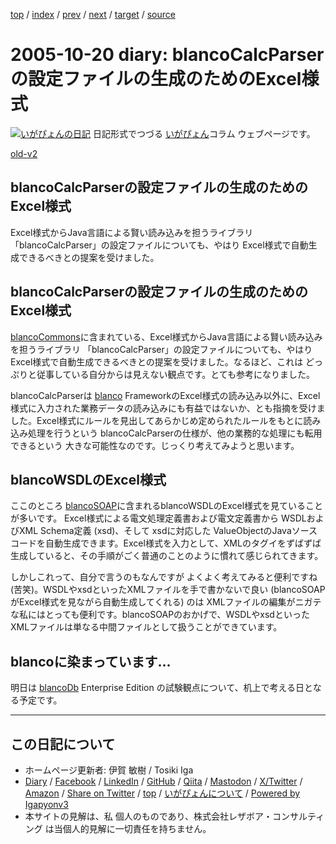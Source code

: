 [top](../index.html) 
 / [index](index.html) 
 / [prev](ig051018.html) 
 / [next](ig051023.html) 
 / [target](https://www.igapyon.jp/igapyon/diary/2005/ig051020.html) 
 / [source](https://github.com/igapyon/diary/blob/master/2005/ig051020.src.md) 

2005-10-20 diary: blancoCalcParserの設定ファイルの生成のためのExcel様式
=====================================================================================================
[![いがぴょんの日記](https://www.igapyon.jp/igapyon/diary/images/iga202308_64.jpg "いがぴょん")](https://www.igapyon.jp/igapyon/diary/memo/memoigapyon.html) 日記形式でつづる [いがぴょん](https://www.igapyon.jp/igapyon/diary/memo/memoigapyon.html)コラム ウェブページです。

[old-v2](ig051020-orig.html)

## blancoCalcParserの設定ファイルの生成のためのExcel様式

Excel様式からJava言語による賢い読み込みを担うライブラリ 「blancoCalcParser」の設定ファイルについても、やはり Excel様式で自動生成できるべきとの提案を受けました。


## blancoCalcParserの設定ファイルの生成のためのExcel様式

[blancoCommons](https://www.igapyon.jp/blanco/blancocommons.html)に含まれている、Excel様式からJava言語による賢い読み込みを担うライブラリ 「blancoCalcParser」の設定ファイルについても、やはり
Excel様式で自動生成できるべきとの提案を受けました。なるほど、これは どっぷりと従事している自分からは見えない観点です。とても参考になりました。

blancoCalcParserは [blanco](https://www.igapyon.jp/blanco/blanco.ja.html) FrameworkのExcel様式の読み込み以外に、Excel様式に入力された業務データの読み込みにも有益ではないか、とも指摘を受けました。Excel様式にルールを見出してあらかじめ定められたルールをもとに読み込み処理を行うという blancoCalcParserの仕様が、他の業務的な処理にも転用できるという 大きな可能性なのです。じっくり考えてみようと思います。

## blancoWSDLのExcel様式

ここのところ [blancoSOAP](https://www.igapyon.jp/blanco/blancosoap.html)に含まれるblancoWSDLのExcel様式を見ていることが多いです。
Excel様式による電文処理定義書および電文定義書から WSDLおよびXML Schema定義 (xsd)、そして xsdに対応した ValueObjectのJavaソースコードを自動生成できます。Excel様式を入力として、XMLのタグイをずばずば生成していると、その手順がごく普通のことのように慣れて感じられてきます。

しかしこれって、自分で言うのもなんですが よくよく考えてみると便利ですね (苦笑)。WSDLやxsdといったXMLファイルを手で書かないで良い
(blancoSOAPがExcel様式を見ながら自動生成してくれる) のは XMLファイルの編集がニガテな私にはとっても便利です。blancoSOAPのおかげで、WSDLやxsdといったXMLファイルは単なる中間ファイルとして扱うことができています。

## blancoに染まっています…

明日は [blancoDb](https://www.igapyon.jp/blanco/blancodb.html) Enterprise Edition の試験観点について、机上で考える日となる予定です。


----------------------------------------------------------------------------------------------------

## この日記について

* ホームページ更新者: 伊賀 敏樹 / Tosiki Iga
* [Diary](https://www.igapyon.jp/igapyon/diary/) / [Facebook](https://www.facebook.com/igapyon) / [LinkedIn](https://www.linkedin.com/in/toshikiiga) / [GitHub](https://github.com/igapyon) / [Qiita](https://qiita.com/igapyon) / [Mastodon](https://social.vivaldi.net/@igapyon) / [X/Twitter](https://twitter.com/ToshikiIga) / [Amazon](https://www.amazon.co.jp/%E4%BC%8A%E8%B3%80-%E6%95%8F%E6%A8%B9/e/B004LTQWCQ) / 
[Share on Twitter](https://twitter.com/intent/tweet?hashtags=igapyon%2Cdiary%2C%E3%81%84%E3%81%8C%E3%81%B4%E3%82%87%E3%82%93&text=blancoCalcParser%E3%81%AE%E8%A8%AD%E5%AE%9A%E3%83%95%E3%82%A1%E3%82%A4%E3%83%AB%E3%81%AE%E7%94%9F%E6%88%90%E3%81%AE%E3%81%9F%E3%82%81%E3%81%AEExcel%E6%A7%98%E5%BC%8F&url=https%3A%2F%2Fwww.igapyon.jp%2Figapyon%2Fdiary%2F2005%2Fig051020.html) / [top](../index.html) / [いがぴょんについて](https://www.igapyon.jp/igapyon/diary/memo/memoigapyon.html) / [Powered by Igapyonv3](https://github.com/igapyon/igapyonv3)
* 本サイトの見解は、私 個人のものであり、株式会社レザボア・コンサルティング は当個人的見解に一切責任を持ちません。 

